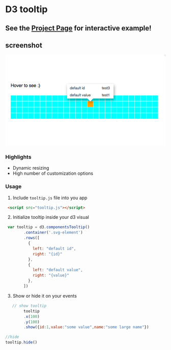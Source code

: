 # D3 tooltip

## See the [Project Page](https://bumbeishvili.github.io/d3-tooltip/) for interactive example!

## screenshot
![image](assets/scr.png)

### Highlights
* Dynamic resizing
* High number of customization options

### Usage
1. Include `tooltip.js` file into you app

```html
 <script src="tooltip.js"></script>
```
2. Initialize tooltip inside your d3 visual

```javascript
 var tooltip = d3.componentsTooltip()
        .container('.svg-element')
        .rows([
          {
            left: "default id",
            right: "{id}"
          },
          {
            left: "default value",
            right: "{value}"
          },
        ])
```

3. Show or hide it on your events
```javascript
   // show tooltip
        tooltip
        .x(100)
        .y(100)
        .show({id:1,value:"some value",name:"some large name"})
```

```javascript
//hide
tooltip.hide()
```
